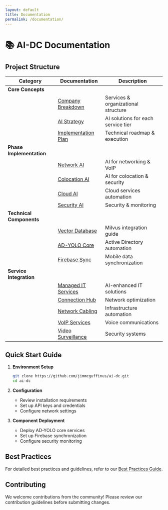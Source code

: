 ```yaml
---
layout: default
title: Documentation
permalink: /documentation/
---
```


# 📚 AI-DC Documentation

## Project Structure

| Category | Documentation | Description |
|----------|--------------|-------------|
| **Core Concepts** | | |
| | [Company Breakdown](../01_Company_Breakdown.md) | Services & organizational structure |
| | [AI Strategy](../02_AI_Strategy.md) | AI solutions for each service tier |
| | [Implementation Plan](../03_Implementation_Plan.md) | Technical roadmap & execution |
| **Phase Implementation** | | |
| | [Network AI](../04_Phase1_Network_AI.md) | AI for networking & VoIP |
| | [Colocation AI](../05_Phase2_Colo_AI.md) | AI for colocation & security |
| | [Cloud AI](../06_Phase3_Cloud_AI.md) | Cloud services automation |
| | [Security AI](../07_Phase4_Security_AI.md) | Security & monitoring |
| **Technical Components** | | |
| | [Vector Database](../08_VectorDB_Setup.md) | Milvus integration guide |
| | [AD-YOLO Core](../28_AD_YOLO_Real_Time_AD_Monitoring.md) | Active Directory automation |
| | [Firebase Sync](../29_AD_YOLO_Firebase_Sync.md) | Mobile data synchronization |
| **Service Integration** | | |
| | [Managed IT Services](../09_Managed_IT_Services_AI.md) | AI-enhanced IT solutions |
| | [Connection Hub](../10_Login_Connection_Hub_AI.md) | Network optimization |
| | [Network Cabling](../11_Network_Cabling_Company_AI.md) | Infrastructure automation |
| | [VoIP Services](../12_VoIP_Phone_Service_AI.md) | Voice communications |
| | [Video Surveillance](../13_Video_Surveillance_AI.md) | Security systems |

## Quick Start Guide

1. **Environment Setup**
   ```bash
   git clone https://github.com/jimmcguffinus/ai-dc.git
   cd ai-dc
   ```

2. **Configuration**
   - Review installation requirements
   - Set up API keys and credentials
   - Configure network settings

3. **Component Deployment**
   - Deploy AD-YOLO core services
   - Set up Firebase synchronization
   - Configure security monitoring

## Best Practices

For detailed best practices and guidelines, refer to our [Best Practices Guide](../14_Best_Practices_AI_Datacenter.md).

## Contributing

We welcome contributions from the community! Please review our contribution guidelines before submitting changes. 
